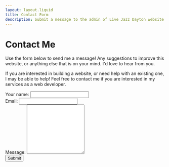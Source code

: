 ```yaml
---
layout: layout.liquid
title: Contact Form
description: Submit a message to the admin of Live Jazz Dayton website.
---
```


# Contact Me

Use the form below to send me a message! Any suggestions to improve this website, or anything else that is on your mind. I'd love to hear from you.

If you are interested in building a website, or need help with an existing one, I may be able to help! Feel free to contact me if you are interested in my services as a web developer.

<form 
  class="contact-form" 
  name="contact-form" 
  method="POST" 
  action="/success" 
  data-netlify="true"
>
  <input 
    type="hidden" 
    name="subject" 
    value="Live Jazz Dayton Contact Form Submission" 
  />
	<div class="form-field-container">
		<label for="name">Your name: </label>
		<input name="name" type="text" required>
	</div>
	<div class="form-field-container">
		<label for="email">Email: </label>
		<input name="email" type="email" required>
	</div>
	<div class="form-field-container">
		<label for="message">Message: </label>
		<textarea name="message" rows="10"></textarea>
	</div>
	<input name="submit" type="submit" value="Submit" class="btn">
</form>
